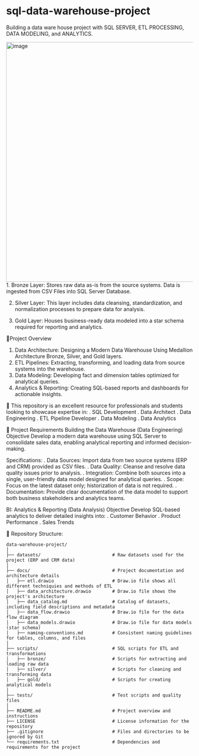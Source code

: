 # sql-data-warehouse-project
Building a data ware house project with SQL SERVER, ETL PROCESSING, DATA MODELING, and ANALYTICS. 


<img width="1004" height="646" alt="image" src="https://github.com/user-attachments/assets/22ff4d48-89de-4f6a-ac88-00b637d9062b" />
  1. Bronze Layer: Stores raw data as-is from the source systems. Data is ingested from CSV Files into SQL Server Database.
     
  2. Silver Layer: This layer includes data cleansing, standardization, and normalization processes to prepare data for analysis.
  
  3. Gold Layer: Houses business-ready data modeled into a star schema required for reporting and analytics.

👀Project Overview
  1. Data Architecture: Designing a Modern Data Warehouse Using Medallion Architecture Bronze, Silver, and Gold layers.
  2. ETL Pipelines: Extracting, transforming, and loading data from source systems into the warehouse.
  3. Data Modeling: Developing fact and dimension tables optimized for analytical queries.
  4. Analytics & Reporting: Creating SQL-based reports and dashboards for actionable insights.

🎯 This repository is an excellent resource for professionals and students looking to showcase expertise in:
  . SQL Development
  . Data Architect
  . Data Engineering
  . ETL Pipeline Developer
  . Data Modeling
  . Data Analytics

🚀 Project Requirements
  Building the Data Warehouse (Data Engineering)
  Objective
  Develop a modern data warehouse using SQL Server to consolidate sales data, enabling analytical reporting and informed decision-making.

Specifications:
  . Data Sources: Import data from two source systems (ERP and CRM) provided as CSV files.
  . Data Quality: Cleanse and resolve data quality issues prior to analysis.
  . Integration: Combine both sources into a single, user-friendly data model designed for analytical queries.
  . Scope: Focus on the latest dataset only; historization of data is not required.
  . Documentation: Provide clear documentation of the data model to support both business stakeholders and analytics teams.

BI: Analytics & Reporting (Data Analysis)
Objective
Develop SQL-based analytics to deliver detailed insights into:
  . Customer Behavior
  . Product Performance
  . Sales Trends

  📂 Repository Structure: 
  
    data-warehouse-project/
    │
    ├── datasets/                           # Raw datasets used for the project (ERP and CRM data)
    │
    ├── docs/                               # Project documentation and architecture details
    │   ├── etl.drawio                      # Draw.io file shows all different techniquies and methods of ETL
    │   ├── data_architecture.drawio        # Draw.io file shows the project's architecture
    │   ├── data_catalog.md                 # Catalog of datasets, including field descriptions and metadata
    │   ├── data_flow.drawio                # Draw.io file for the data flow diagram
    │   ├── data_models.drawio              # Draw.io file for data models (star schema)
    │   ├── naming-conventions.md           # Consistent naming guidelines for tables, columns, and files
    │
    ├── scripts/                            # SQL scripts for ETL and transformations
    │   ├── bronze/                         # Scripts for extracting and loading raw data
    │   ├── silver/                         # Scripts for cleaning and transforming data
    │   ├── gold/                           # Scripts for creating analytical models
    │
    ├── tests/                              # Test scripts and quality files
    │
    ├── README.md                           # Project overview and instructions
    ├── LICENSE                             # License information for the repository
    ├── .gitignore                          # Files and directories to be ignored by Git
    └── requirements.txt                    # Dependencies and requirements for the project

